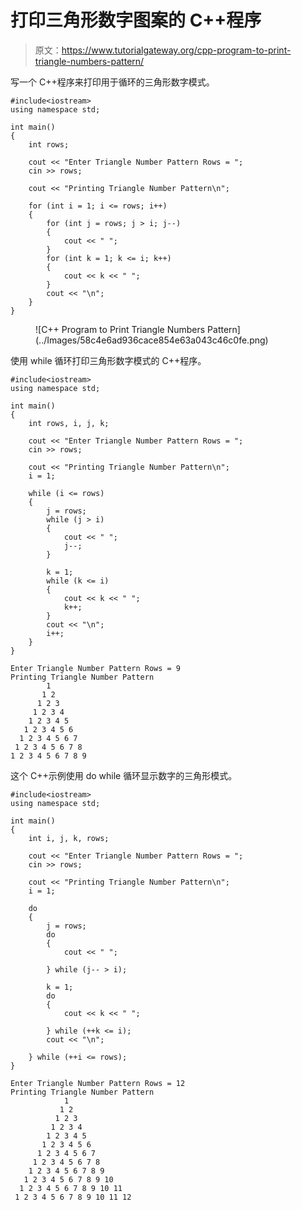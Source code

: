 # 打印三角形数字图案的 C++程序

> 原文：<https://www.tutorialgateway.org/cpp-program-to-print-triangle-numbers-pattern/>

写一个 C++程序来打印用于循环的三角形数字模式。

```
#include<iostream>
using namespace std;

int main()
{
	int rows;

	cout << "Enter Triangle Number Pattern Rows = ";
	cin >> rows;

	cout << "Printing Triangle Number Pattern\n";

	for (int i = 1; i <= rows; i++)
	{
		for (int j = rows; j > i; j--)
		{
			cout << " ";
		}
		for (int k = 1; k <= i; k++)
		{
			cout << k << " ";
		}
		cout << "\n";
	}
}
```

<figure class="wp-block-image size-large">![C++ Program to Print Triangle Numbers Pattern](../Images/58c4e6ad936cace854e63a043c46c0fe.png)</figure>

使用 while 循环打印三角形数字模式的 C++程序。

```
#include<iostream>
using namespace std;

int main()
{
	int rows, i, j, k;

	cout << "Enter Triangle Number Pattern Rows = ";
	cin >> rows;

	cout << "Printing Triangle Number Pattern\n";
	i = 1;

	while (i <= rows)
	{
		j = rows;
		while (j > i)
		{
			cout << " ";
			j--;
		}

		k = 1;
		while (k <= i)
		{
			cout << k << " ";
			k++;
		}
		cout << "\n";
		i++;
	}
}
```

```
Enter Triangle Number Pattern Rows = 9
Printing Triangle Number Pattern
        1 
       1 2 
      1 2 3 
     1 2 3 4 
    1 2 3 4 5 
   1 2 3 4 5 6 
  1 2 3 4 5 6 7 
 1 2 3 4 5 6 7 8 
1 2 3 4 5 6 7 8 9 
```

这个 C++示例使用 do while 循环显示数字的三角形模式。

```
#include<iostream>
using namespace std;

int main()
{
	int i, j, k, rows;

	cout << "Enter Triangle Number Pattern Rows = ";
	cin >> rows;

	cout << "Printing Triangle Number Pattern\n";
	i = 1;

	do
	{
		j = rows;
		do
		{
			cout << " ";

		} while (j-- > i);

		k = 1;
		do
		{
			cout << k << " ";

		} while (++k <= i);
		cout << "\n";

	} while (++i <= rows);
}
```

```
Enter Triangle Number Pattern Rows = 12
Printing Triangle Number Pattern
            1 
           1 2 
          1 2 3 
         1 2 3 4 
        1 2 3 4 5 
       1 2 3 4 5 6 
      1 2 3 4 5 6 7 
     1 2 3 4 5 6 7 8 
    1 2 3 4 5 6 7 8 9 
   1 2 3 4 5 6 7 8 9 10 
  1 2 3 4 5 6 7 8 9 10 11 
 1 2 3 4 5 6 7 8 9 10 11 12 
```